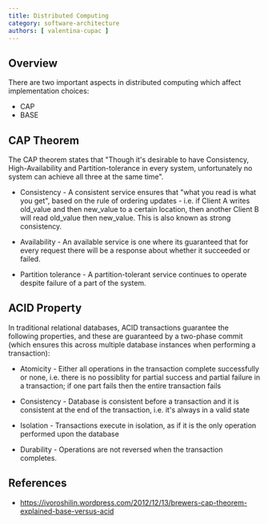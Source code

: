 ```yaml
---
title: Distributed Computing
category: software-architecture
authors: [ valentina-cupac ]
---
```


## Overview

There are two important aspects in distributed computing which affect implementation choices:
* CAP
* BASE

## CAP Theorem

The CAP theorem states that "Though it's desirable to have Consistency, High-Availability and Partition-tolerance in every system, unfortunately no system can achieve all three at the same time".

* Consistency - A consistent service ensures that "what you read is what you get", based on the rule of ordering updates - i.e. if Client A writes old_value and then new_value to a certain location, then another Client B will read old_value then new_value. This is also known as strong consistency.

* Availability - An available service is one where its guaranteed that for every request there will be a response about whether it succeeded or failed.

* Partition tolerance - A partition-tolerant service continues to operate despite failure of a part of the system.

## ACID Property

In traditional relational databases, ACID transactions guarantee the following properties, and these are guaranteed by a two-phase commit (which ensures this across multiple database instances when performing a transaction):

* Atomicity - Either all operations in the transaction complete successfully or none, i.e. there is no possiblity for partial success and partial failure in a transaction; if one part fails then the entire transaction fails

* Consistency - Database is consistent before a transaction and it is consistent at the end of the transaction, i.e. it's always in a valid state

* Isolation - Transactions execute in isolation, as if it is the only operation performed upon the database

* Durability - Operations are not reversed when the transaction completes.

## References

* https://ivoroshilin.wordpress.com/2012/12/13/brewers-cap-theorem-explained-base-versus-acid
